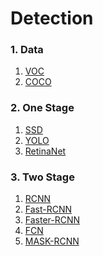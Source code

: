 # Detection
### 1. Data
1. [VOC]()
2. [COCO]()
### 2. One Stage
1. [SSD]()
2. [YOLO]()
3. [RetinaNet]()
### 3. Two Stage
1. [RCNN]()
2. [Fast-RCNN]()
3. [Faster-RCNN]()
4. [FCN]()
5. [MASK-RCNN]()


